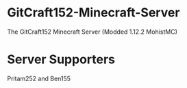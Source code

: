 # GitCraft152-Minecraft-Server
The GitCraft152 Minecraft Server (Modded 1.12.2 MohistMC)

# Server Supporters
Pritam252 and Ben155
